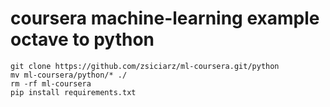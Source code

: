 # coursera machine-learning example octave to python

```
git clone https://github.com/zsiciarz/ml-coursera.git/python
mv ml-coursera/python/* ./
rm -rf ml-coursera
pip install requirements.txt
```